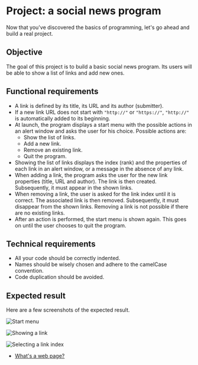 # Project: a social news program

Now that you've discovered the basics of programming, let's go ahead and build a real project.

## Objective

The goal of this project is to build a basic social news program. Its users will be able to show a list of links and add new ones.

## Functional requirements

* A link is defined by its title, its URL and its author (submitter).
* If a new link URL does not start with `"http://"` or `"https://"`, `"http://"` is automatically added to its beginning.
* At launch, the program displays a start menu with the possible actions in an alert window and asks the user for his choice. Possible actions are:
  * Show the list of links.
  * Add a new link.
  * Remove an existing link.
  * Quit the program.
* Showing the list of links displays the index (rank) and the properties of each link in an alert window, or a message in the absence of any link.
* When adding a link, the program asks the user for the new link properties (title, URL and author). The link is then created. Subsequently, it must appear in the shown links.
* When removing a link, the user is asked for the link index until it is correct. The associated link is then removed. Subsequently, it must disappear from the shown links. Removing a link is not possible if there are no existing links.
* After an action is performed, the start menu is shown again. This goes on until the user chooses to quit the program.

## Technical requirements

* All your code should be correctly indented.
* Names should be wisely chosen and adhere to the camelCase convention.
* Code duplication should be avoided.

## Expected result

Here are a few screenshots of the expected result.

![Start menu](images/chapter11-01.png)

![Showing a link](images/chapter11-02.png)

![Selecting a link index](images/chapter11-03.png)


  * [What's a web page?](chapter12.md)
